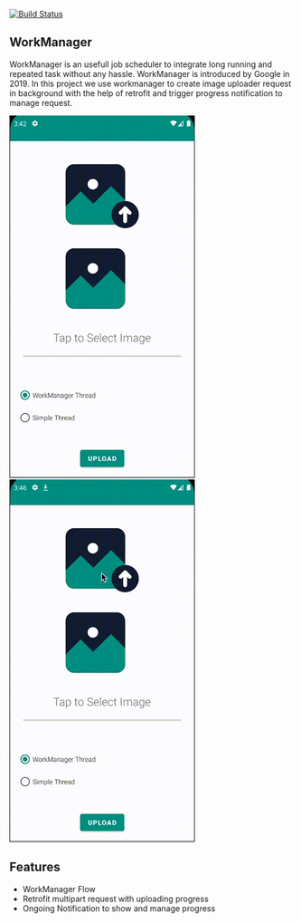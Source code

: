 [![Build Status](https://travis-ci.org/joemccann/dillinger.svg?branch=master)](https://travis-ci.org/joemccann/dillinger)
## WorkManager
WorkManager is an usefull job scheduler to integrate long running and repeated task without any hassle. WorkManager is introduced by Google in 2019. In this project we use workmanager to create image uploader request in background with the help of retrofit and trigger progress notification to manage request.

![Using WorkManager](https://raw.githubusercontent.com/profahad/workmanager/master/screenplay/Screen%20Recording%202021-06-27%20at%203.40.46%20PM.gif)      ![Using Simple Retrofit](https://raw.githubusercontent.com/profahad/workmanager/master/screenplay/Screen%20Recording%202021-06-27%20at%203.46.29%20PM.gif)

## Features

- WorkManager Flow
- Retrofit multipart request with uploading progress
- Ongoing Notification to show and manage progress
